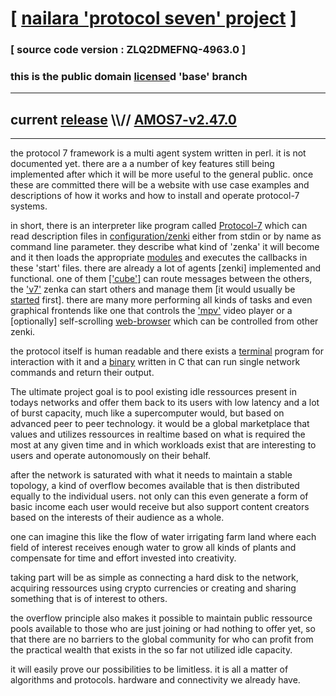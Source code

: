 
# [ [nailara 'protocol seven' project](http://nailara.network/) ]

### [ source code version : ZLQ2DMEFNQ-4963.0 ]

### this is the public domain [license](read-me/license)d 'base' branch
---
## current [release](https://github.com/nailara-technologies/protocol-7/releases) \\\\// [AMOS7-v2.47.0](https://github.com/nailara-technologies/protocol-7/releases/tag/AMOS7-v2.47.0)
---

the protocol 7 framework is a multi agent system written in perl. it is not
documented yet. there are a a number of key features still being implemented
after which it will be more useful to the general public. once these are
committed there will be a website with use case examples and descriptions
of how it works and how to install and operate protocol-7 systems.


in short, there is an interpreter like program called
[Protocol-7](bin/Protocol-7) which can read description files in
[configuration/zenki](configuration/zenki) either from stdin or by name
as command line parameter. they describe what kind of 'zenka' it will become
and it then loads the appropriate [modules](modules) and executes the
callbacks in these 'start' files. there are already a lot of agents [zenki]
implemented and functional. one of them
[['cube']](configuration/zenki/cube/start) can route messages between the
others, the ['v7'](configuration/zenki/v7/start) zenka can start others
and manage them [it would usually be
[started](data/lib-path/systemd/system/Protocol-7.service) first].
there are many more performing all kinds of tasks and even graphical frontends
like one that controls the ['mpv'](configuration/zenki/mpv/start) video player
or a [optionally] self-scrolling
[web-browser](configuration/zenki/web-browser/start) which can be controlled
from other zenki.

the protocol itself is human readable and there exists a
[terminal](bin/nshell) program for interaction with it and a
[binary](bin/c_src/p7c.c) written in C that can run single network commands
and return their output.

The ultimate project goal is to pool existing idle ressources present in
todays networks and offer them back to its users with low latency and a lot
of burst capacity, much like a supercomputer would, but based on advanced
peer to peer technology. it would be a global marketplace that values and
utilizes ressources in realtime based on what is required the most at any
given time and in which workloads exist that are interesting to users and
operate autonomously on their behalf.

after the network is saturated with what it needs to maintain a stable
topology, a kind of overflow becomes available that is then distributed
equally to the individual users. not only can this even generate a form
of basic income each user would receive but also support content creators
based on the interests of their audience as a whole.

one can imagine this like the flow of water irrigating farm land where
each field of interest receives enough water to grow all kinds of plants
and compensate for time and effort invested into creativity.

taking part will be as simple as connecting a hard disk to the network,
acquiring ressources using crypto currencies or creating and sharing
something that is of interest to others.

the overflow principle also makes it possible to maintain public
ressource pools available to those who are just joining or had nothing
to offer yet, so that there are no barriers to the global community
for who can profit from the practical wealth that exists in the so far
not utilized idle capacity.

it will easily prove our possibilities to be limitless. it is all a
matter of algorithms and protocols. hardware and connectivity we
already have.


<!--

#,,.,,.,.,.,,,.,.,...,,,.,.,,,,,.,.,,,.,.,,.,,..,,...,..,,,,.,,,,,,,,,,,,,,.,,
#T6BGY5B3XUJIUC236L73KG5ZNNNKPHNJG2RJ2YIQ7FJ5BLSUOGJAQDJ6CCGAEPNFOXK6HZHDBNK3G
#\\\|SSIUH6YI7QCRLM2H6DX36XE66JTXTPMKXDRAE66FVCQ6S7JREHU \ / AMOS7 \ YOURUM ::
#\[7]T6FYMBOHXDSJPZFPEQA6EOIXEM4WVNR6B5DYBFJ3TGE4L2P7KIDA 7  DATA SIGNATURE ::
#:::::::::::::::::::::::::::::::::::::::::::::::::::::::::::::::::::::::::::::
